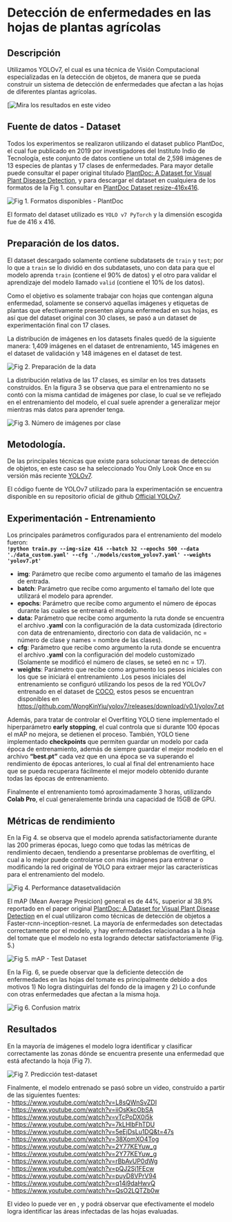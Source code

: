 # Detección de enfermedades en las hojas de plantas agrícolas 

## Descripción
Utilizamos YOLOv7, el cual es una técnica de Visión Computacional especializadas en la detección de objetos, de manera que se pueda construir un sistema de detección de enfermedades que afectan a las hojas de diferentes plantas agrícolas.

[![Mira los resultados en este video](https://youtu.be/Uh2y80x36rI?si=so9KvOOuGAyXzN3f)
## Fuente de datos - Dataset

Todos los experimentos se realizaron utilizando el dataset publico PlantDoc, el cual fue publicado en 2019 por investigadores del Instituto Indio de Tecnología, este conjunto de datos contiene un total de 2,598 imágenes de 13 especies de plantas y 17 clases de enfermedades. Para mayor detalle puede consultar el paper original titulado [PlantDoc: A Dataset for Visual Plant Disease Detection](https://arxiv.org/pdf/1911.10317.pdf), y para descargar el dataset en cualquiera de los formatos de la Fig 1. consultar en [PlantDoc Dataset  resize-416x416](https://public.roboflow.com/object-detection/plantdoc).

![Fig 1. Formatos disponibles - PlantDoc](https://user-images.githubusercontent.com/52020337/208254010-19037e53-838e-455c-a5e9-d7a4815d8d0b.JPG)
 
El formato del dataset utilizado es ``YOLO v7 PyTorch`` y la dimensión escogida fue de 416 x 416.

## Preparación de los datos.   

El dataset descargado solamente contiene subdatasets de ``train`` y ``test``; por lo que a ``train`` se lo dividió en dos subdatasets, uno con data para que el modelo aprenda ``train`` (contiene el 90% de datos) y el otro para validar el aprendizaje del modelo llamado ``valid`` (contiene el 10% de los datos).

Como el objetivo es solamente trabajar con hojas que contengan alguna enfermedad, solamente se conservó aquellas imágenes y etiquetas de plantas que efectivamente presenten alguna enfermedad en sus hojas, es así que del dataset original con 30 clases, se pasó a un dataset de experimentación final con 17 clases.

La distribución de imágenes en los datasets finales quedó de la siguiente manera: 1,409 imágenes en el dataset de entrenamiento, 145 imágenes en el dataset de validación y 148 imágenes en el dataset de test.

![Fig 2. Preparación de la data](https://user-images.githubusercontent.com/52020337/208259463-e307af60-f31b-4993-abb2-ed6de3cb9fd3.JPG)

La distribución relativa de las 17 clases, es similar en los tres datasets construidos. En la figura 3 se observa que para el entrenamiento no se contó con la misma cantidad de imágenes por clase, lo cual se ve reflejado en el entrenamiento del modelo, el cual suele aprender a generalizar mejor mientras más datos para aprender tenga.

![Fig 3. Número de imágenes por clase](https://user-images.githubusercontent.com/52020337/208259540-5a377565-f3c4-4b39-9e9d-3b27bc150a5e.JPG)

## Metodología.
De las principales técnicas que existe para solucionar tareas de detección de objetos, en este caso se ha seleccionado You Only Look Once en su versión más  reciente [YOLOv7](https://arxiv.org/abs/2207.02696).

El código fuente de YOLOv7 utilizado para la experimentación se encuentra disponible en su repositorio oficial de github [Official YOLOv7](https://github.com/WongKinYiu/yolov7).

## Experimentación - Entrenamiento

Los principales parámetros configurados para el entrenamiento del modelo fueron:  
**``!python train.py --img-size 416 --batch 32 --epochs 500 --data './data_custom.yaml' --cfg './models/custom_yolov7.yaml' --weights 'yolov7.pt'``**

- **img**: Parámetro que recibe como argumento el tamaño de las imágenes de entrada.
- **batch**: Parámetro que recibe como argumento el tamaño del lote que utilizará el modelo para aprender.
- **epochs**: Parámetro que recibe como argumento el número de épocas durante las cuales se entrenará el modelo. 
- **data:** Parámetro que recibe como argumento la ruta donde se encuentra el archivo **.yaml** con la configuración de la data customizada (directorio con data de entrenamiento, directorio con data de validación, nc = número de clase y names = nombre de las clases). 
- **cfg**: Parámetro que recibe como argumento la ruta donde se encuentra el archivo **.yaml** con la configuración del modelo customizado (Solamente se modificó el número de clases, se seteó en nc = 17).
- **weights**: Parámetro que recibe como argumento los pesos iniciales con los que se iniciará el entrenamiento .Los pesos iniciales del entrenamiento se configuró utilizando los pesos de la red YOLOv7 entrenado en el dataset de [COCO](https://cocodataset.org/), estos pesos se encuentran disponibles en https://github.com/WongKinYiu/yolov7/releases/download/v0.1/yolov7.pt

Además, para tratar de controlar el Overfiting YOLO tiene implementado el hiperparámetro **early stopping**, el cual controla que si durante 100 épocas el mAP no mejora, se detienen el proceso. También, YOLO tiene implementado **checkpoints** que permiten guardar un modelo por cada época de entrenamiento, además de siempre guardar el mejor modelo en el archivo **“best.pt”** cada vez que en una época se va superando el rendimiento de épocas anteriores, lo cual al final del entrenamiento  hace que se pueda recuperara fácilmente el mejor modelo obtenido durante todas las épocas de entrenamiento.

Finalmente el entrenamiento tomó aproximadamente 3 horas, utilizando **Colab Pro**, el cual generalemente brinda una capacidad de 15GB de GPU.

## Métricas de rendimiento
En la Fig 4. se observa que el modelo aprenda satisfactoriamente durante las 200 primeras épocas, luego como que todas las métricas de rendimiento decaen, tendiendo a presentarse problemas de overfiting, el cual a lo mejor puede controlarse con más imágenes para entrenar o modificando la red original de YOLO para extraer mejor las características para el entrenamiento del modelo.

![Fig 4. Performance datasetvalidación](https://user-images.githubusercontent.com/52020337/208584353-1bd93485-f0ef-41b4-8ecb-c76b3dfebfd7.JPG)

El mAP (Mean Average Presicion) general es de 44%, superior al  38.9% reportado en el paper original [PlantDoc: A Dataset for Visual Plant Disease Detection](https://arxiv.org/pdf/1911.10317.pdf) en el cual utilizaron como técnicas de detección de objetos a Faster-rcnn-inception-resnet. La mayoría de enfermedades son detectadas correctamente por el modelo, y hay enfermedades relacionadas a la hoja del tomate que el modelo no esta logrando detectar satisfactoriamente (Fig. 5.)

![Fig 5. mAP - Test Dataset](https://user-images.githubusercontent.com/52020337/208587710-345aa874-b4b7-4fbd-87a6-d14256c6cf61.JPG)

En la Fig. 6, se puede observar que la deficiente detección de enfermedades en las hojas del tomate es principalmente debido a dos motivos 1) No logra distinguirlas del fondo de la imagen y 2) Lo confunde con otras enfermedades que afectan a la misma hoja.

![Fig 6. Confusion matrix](https://user-images.githubusercontent.com/52020337/208589563-c452eadb-4855-4086-9a20-0ff2a31bf46e.JPG)

## Resultados
En la mayoría de imágenes el modelo logra identificar y clasificar correctamente las zonas dónde se encuentra presente una enfermedad que está afectando la hoja (Fig 7).

![Fig 7. Predicción test-dataset](https://user-images.githubusercontent.com/52020337/208589804-4fa27f13-c0d0-42f9-a37f-2558b9684f53.png)

Finalmente, el modelo entrenado se pasó sobre un video, construído a partir de las siguientes fuentes:   
    - https://www.youtube.com/watch?v=L8sQWnSvZDI   
    - https://www.youtube.com/watch?v=iiOsKkcObSA   
    - https://www.youtube.com/watch?v=vTcPoDX0i5k   
    - https://www.youtube.com/watch?v=7kLHlbFhTDU   
    - https://www.youtube.com/watch?v=5eEjDsLu1DQ&t=47s   
    - https://www.youtube.com/watch?v=38XomXO4Tog   
    - https://www.youtube.com/watch?v=2Y77KEYuw_g   
    - https://www.youtube.com/watch?v=2Y77KEYuw_g   
    - https://www.youtube.com/watch?v=rBbAvUP0dWg  
    - https://www.youtube.com/watch?v=pQJ2Sj1FEcw  
    - https://www.youtube.com/watch?v=puyD8VPrV94  
    - https://www.youtube.com/watch?v=q14i9daHwvQ  
    - https://www.youtube.com/watch?v=QsO2LQTZb0w  

El video lo puede ver en [](), y podrá observar que efectivamente el modelo logra identificar las áreas infectadas de las hojas evaluadas.
